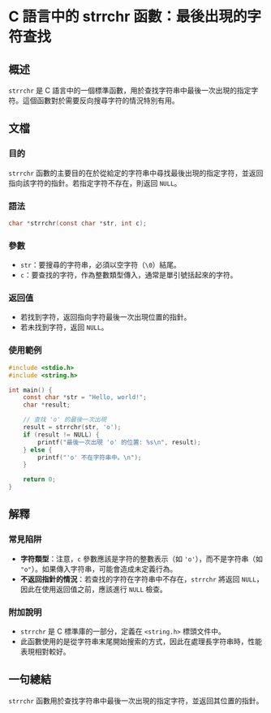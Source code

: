 <!--
Meta Description: # C 語言中的 strrchr 函數：最後出現的字符查找 ## 概述 `strrchr` 是 C 語言中的一個標準函數，用於查找字符串中最後一次出現的指定字符。這個函數對於需要反向搜尋字符的情況特別有用。 ## 文檔 ### 目的 `strrchr` 函數的主要目的在於從給定的字符串中尋找最後出現...
Meta Keywords: strrchr, null, char, str, result
-->

# C 語言中的 strrchr 函數：最後出現的字符查找

## 概述
`strrchr` 是 C 語言中的一個標準函數，用於查找字符串中最後一次出現的指定字符。這個函數對於需要反向搜尋字符的情況特別有用。

## 文檔
### 目的
`strrchr` 函數的主要目的在於從給定的字符串中尋找最後出現的指定字符，並返回指向該字符的指針。若指定字符不存在，則返回 `NULL`。

### 語法
```c
char *strrchr(const char *str, int c);
```

### 參數
- `str`：要搜尋的字符串，必須以空字符（`\0`）結尾。
- `c`：要查找的字符，作為整數類型傳入，通常是單引號括起來的字符。

### 返回值
- 若找到字符，返回指向字符最後一次出現位置的指針。
- 若未找到字符，返回 `NULL`。

### 使用範例
```c
#include <stdio.h>
#include <string.h>

int main() {
    const char *str = "Hello, world!";
    char *result;

    // 查找 'o' 的最後一次出現
    result = strrchr(str, 'o');
    if (result != NULL) {
        printf("最後一次出現 'o' 的位置: %s\n", result);
    } else {
        printf("'o' 不在字符串中。\n");
    }

    return 0;
}
```

## 解釋
### 常見陷阱
- **字符類型**：注意，`c` 參數應該是字符的整數表示（如 `'o'`），而不是字符串（如 `"o"`）。如果傳入字符串，可能會造成未定義行為。
- **不返回指針的情況**：若查找的字符在字符串中不存在，`strrchr` 將返回 `NULL`，因此在使用返回值之前，應該進行 `NULL` 檢查。

### 附加說明
- `strrchr` 是 C 標準庫的一部分，定義在 `<string.h>` 標頭文件中。
- 此函數使用的是從字符串末尾開始搜索的方式，因此在處理長字符串時，性能表現相對較好。

## 一句總結
`strrchr` 函數用於查找字符串中最後一次出現的指定字符，並返回其位置的指針。